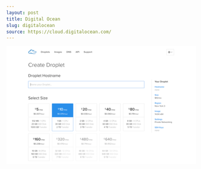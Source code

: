 ```yaml
---
layout: post
title: Digital Ocean
slug: digitalocean
source: https://cloud.digitalocean.com/
---
```


<img src="/screenshots/digitalocean.png" alt="Digital Ocean">
